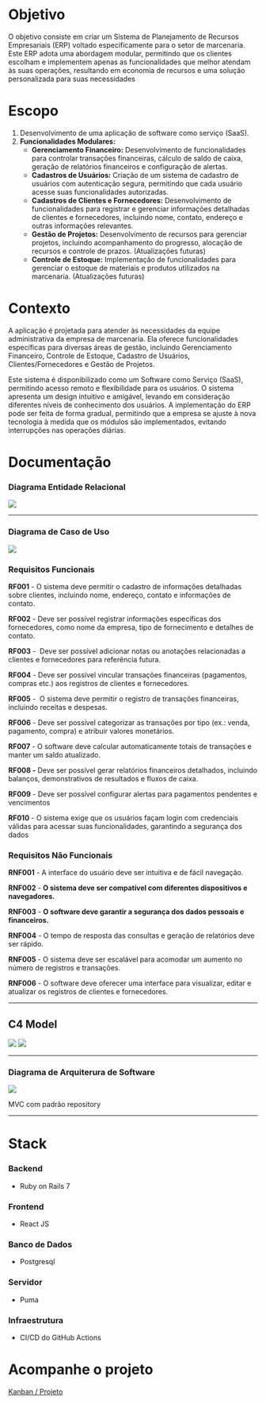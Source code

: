 # Objetivo
<p>O objetivo consiste em criar um Sistema de Planejamento de Recursos Empresariais (ERP) voltado especificamente para o setor de marcenaria. Este ERP adota uma abordagem modular, permitindo que os clientes escolham e implementem apenas as funcionalidades que melhor atendam às suas operações, resultando em economia de recursos e uma solução personalizada para suas necessidades</p> 

# Escopo
  1. Desenvolvimento de uma aplicação de software como serviço (SaaS).
  2. **Funcionalidades Modulares:**
      - **Gerenciamento Financeiro:** Desenvolvimento de funcionalidades para controlar transações financeiras, cálculo de saldo de caixa, geração de relatórios financeiros e configuração de alertas.
      - **Cadastros de Usuários:** Criação de um sistema de cadastro de usuários com autenticação segura, permitindo que cada usuário acesse suas funcionalidades autorizadas.
      - **Cadastros de Clientes e Fornecedores:** Desenvolvimento de funcionalidades para registrar e gerenciar informações detalhadas de clientes e fornecedores, incluindo nome, contato, endereço e outras informações relevantes.
      - **Gestão de Projetos:** Desenvolvimento de recursos para gerenciar projetos, incluindo acompanhamento do progresso, alocação de recursos e controle de prazos. (Atualizações futuras)
      - **Controle de Estoque:** Implementação de funcionalidades para gerenciar o estoque de materiais e produtos utilizados na marcenaria. (Atualizações futuras)

# Contexto
<p>A aplicação é projetada para atender às necessidades da equipe administrativa da empresa de marcenaria. Ela oferece funcionalidades específicas para diversas áreas de gestão, incluindo Gerenciamento Financeiro, Controle de Estoque, Cadastro de Usuários, Clientes/Fornecedores e Gestão de Projetos.

Este sistema é disponibilizado como um Software como Serviço (SaaS), permitindo acesso remoto e flexibilidade para os usuários. O sistema apresenta um design intuitivo e amigável, levando em consideração diferentes níveis de conhecimento dos usuários. A implementação do ERP pode ser feita de forma gradual, permitindo que a empresa se ajuste à nova tecnologia à medida que os módulos são implementados, evitando interrupções nas operações diárias.</p>

# Documentação
<h3>Diagrama Entidade Relacional</h3>

![](https://github.com/xandegrawe/LeGraTech/blob/main/entidade%20relacional.png)

---
<h3>Diagrama de Caso de Uso</h3>

![](https://github.com/xandegrawe/LeGraTech/blob/main/casosdeuso.png)

<h3>Requisitos Funcionais</h3>

**RF001** - O sistema deve permitir o cadastro de informações detalhadas sobre clientes, incluindo nome, endereço, contato e informações de contato.

**RF002** - Deve ser possível registrar informações específicas dos fornecedores, como nome da empresa, tipo de fornecimento e detalhes de contato.

**RF003** -  Deve ser possível adicionar notas ou anotações relacionadas a clientes e fornecedores para referência futura.

**RF004** - Deve ser possível vincular transações financeiras (pagamentos, compras etc.) aos registros de clientes e fornecedores.

**RF005** -  O sistema deve permitir o registro de transações financeiras, incluindo receitas e despesas.

**RF006** - Deve ser possível categorizar as transações por tipo (ex.: venda, pagamento, compra) e atribuir valores monetários.

**RF007** - O software deve calcular automaticamente totais de transações e manter um saldo atualizado.

**RF008 -** Deve ser possível gerar relatórios financeiros detalhados, incluindo balanços, demonstrativos de resultados e fluxos de caixa.

**RF009** - Deve ser possível configurar alertas para pagamentos pendentes e vencimentos

**RF010** - O sistema exige que os usuários façam login com credenciais válidas para acessar suas funcionalidades, garantindo a segurança dos dados


<h3>Requisitos Não Funcionais</h3>

**RNF001** - A interface do usuário deve ser intuitiva e de fácil navegação.

**RNF002** - ****O sistema deve ser compatível com diferentes dispositivos e navegadores**.**

**RNF003** - ****O software deve garantir a segurança dos dados pessoais e financeiros**.**

**RNF004** - O tempo de resposta das consultas e geração de relatórios deve ser rápido.

**RNF005** - O sistema deve ser escalável para acomodar um aumento no número de registros e transações.

**RNF006** - O software deve oferecer uma interface para visualizar, editar e atualizar os registros de clientes e fornecedores.

---

<h2>C4 Model</h2>

![](https://github.com/xandegrawe/LeGraTech/blob/main/c4model01.png)
![](https://github.com/xandegrawe/LeGraTech/blob/main/c4model02.png)

---

<h3>Diagrama de Arquiterura de Software</h3>


![](https://github.com/xandegrawe/LeGraTech/blob/main/mvc.png)

<p>MVC com padrão repository</p>

---

# Stack
<h3>Backend</h3>

  - Ruby on Rails 7

<h3>Frontend</h3>
  
  - React JS
    
<h3>Banco de Dados</h3>

  - Postgresql

<h3>Servidor</h3>

  - Puma

<h3>Infraestrutura</h3>

- CI/CD do GitHub Actions

# Acompanhe o projeto
[Kanban / Projeto](https://github.com/users/xandegrawe/projects/1/views/1)

